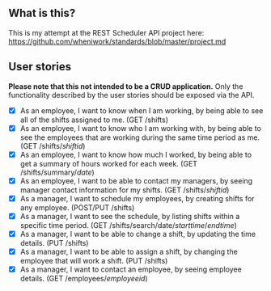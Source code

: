 ## What is this?

This is my attempt at the REST Scheduler API project here: https://github.com/wheniwork/standards/blob/master/project.md

## User stories

**Please note that this not intended to be a CRUD application.** Only the functionality described by the user stories should be exposed via the API.

- [X] As an employee, I want to know when I am working, by being able to see all of the shifts assigned to me. (GET /shifts)
- [X] As an employee, I want to know who I am working with, by being able to see the employees that are working during the same time period as me. (GET /shifts/*shiftid*)
- [X] As an employee, I want to know how much I worked, by being able to get a summary of hours worked for each week. (GET /shifts/summary/*date*)
- [X] As an employee, I want to be able to contact my managers, by seeing manager contact information for my shifts. (GET /shifts/*shiftid*)
- [X] As a manager, I want to schedule my employees, by creating shifts for any employee. (POST/PUT /shifts)
- [X] As a manager, I want to see the schedule, by listing shifts within a specific time period. (GET /shifts/search/date/*starttime*/*endtime*)
- [X] As a manager, I want to be able to change a shift, by updating the time details. (PUT /shifts)
- [X] As a manager, I want to be able to assign a shift, by changing the employee that will work a shift. (PUT /shifts)
- [X] As a manager, I want to contact an employee, by seeing employee details. (GET /employees/*employeeid*)